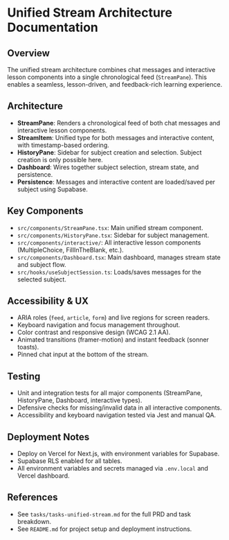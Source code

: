 # Unified Stream Architecture Documentation

## Overview
The unified stream architecture combines chat messages and interactive lesson components into a single chronological feed (`StreamPane`). This enables a seamless, lesson-driven, and feedback-rich learning experience.

## Architecture
- **StreamPane**: Renders a chronological feed of both chat messages and interactive lesson components.
- **StreamItem**: Unified type for both messages and interactive content, with timestamp-based ordering.
- **HistoryPane**: Sidebar for subject creation and selection. Subject creation is only possible here.
- **Dashboard**: Wires together subject selection, stream state, and persistence.
- **Persistence**: Messages and interactive content are loaded/saved per subject using Supabase.

## Key Components
- `src/components/StreamPane.tsx`: Main unified stream component.
- `src/components/HistoryPane.tsx`: Sidebar for subject management.
- `src/components/interactive/`: All interactive lesson components (MultipleChoice, FillInTheBlank, etc.).
- `src/components/Dashboard.tsx`: Main dashboard, manages stream state and subject flow.
- `src/hooks/useSubjectSession.ts`: Loads/saves messages for the selected subject.

## Accessibility & UX
- ARIA roles (`feed`, `article`, `form`) and live regions for screen readers.
- Keyboard navigation and focus management throughout.
- Color contrast and responsive design (WCAG 2.1 AA).
- Animated transitions (framer-motion) and instant feedback (sonner toasts).
- Pinned chat input at the bottom of the stream.

## Testing
- Unit and integration tests for all major components (StreamPane, HistoryPane, Dashboard, interactive types).
- Defensive checks for missing/invalid data in all interactive components.
- Accessibility and keyboard navigation tested via Jest and manual QA.

## Deployment Notes
- Deploy on Vercel for Next.js, with environment variables for Supabase.
- Supabase RLS enabled for all tables.
- All environment variables and secrets managed via `.env.local` and Vercel dashboard.

## References
- See `tasks/tasks-unified-stream.md` for the full PRD and task breakdown.
- See `README.md` for project setup and deployment instructions. 